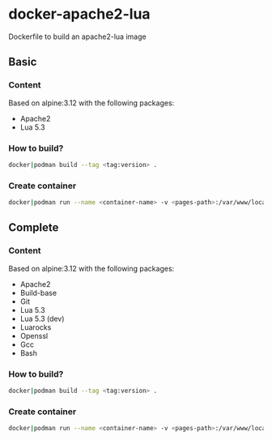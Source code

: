 # docker-apache2-lua

Dockerfile to build an apache2-lua image

## Basic

### Content

Based on alpine:3.12 with the following packages:

* Apache2
* Lua 5.3

### How to build? 

```sh
docker|podman build --tag <tag:version> .
```

### Create container

```sh
docker|podman run --name <container-name> -v <pages-path>:/var/www/localhost/htdocs -p <port>:80 -dit <tag:version>
```

## Complete

### Content

Based on alpine:3.12 with the following packages:

* Apache2
* Build-base
* Git
* Lua 5.3
* Lua 5.3 (dev)
* Luarocks
* Openssl
* Gcc
* Bash

### How to build? 

```sh
docker|podman build --tag <tag:version> .
```

### Create container

```sh
docker|podman run --name <container-name> -v <pages-path>:/var/www/localhost/htdocs -p <port>:80 -dit <tag:version>
```
